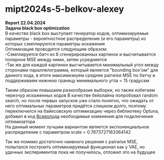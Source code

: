# mipt2024s-5-belkov-alexey

**Report 22.04.2024**       
**Задача black box optimization**        
В качестве black box выступает генератор кодов, оптимизируемые параметры - вероятностное распределение (и его параметры) из которых сэмплируются параметры искажения        
Оптимизация проводится следующим образом:       
    -Сэмплируется батч из 8 сгенерированных картинок и высчитывается попарное MSE между ними, затем усредняется         
    -Так же для каждой картинки высчитывается минимальный угол между сторонами параллелограмма, который является "bounding box'ом" для данного кода, в итоге максимизиуем среднее pairwise MSE по батчу и поддерживаем нижнюю границу минимального угла = 15 градусам       
              
Таким образом повышаем разнообразие выборки, но также избегаем черезчур искаженных кодов
В качестве бейзлайна попробовал random search, но после первых запусков уже стало понятно, что ожидать от него оптимальных параметров придётся слишком долго, поэтому переключился на байесовскую оптимизацию через библиотеку Optuna, добавил в код [Всеволода](https://github.com/Vsevolod-pl) необходимые изменения для подключения оптимизатора      
На данный момент лучшим вариантом является экспоненциальное распределение с параметром scale = 0.7673727163364142       

Так же помимо достаточно наивного решения с pairwise MSE, попытался построить оптимизируемый функционал как у VAE, но удачных экспериментов пока не получилось, отложил это на будущее
